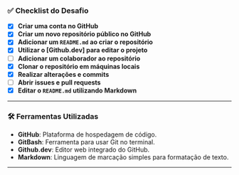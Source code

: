 ### ✅ Checklist do Desafio

- [x] **Criar uma conta no GitHub**
- [x] **Criar um novo repositório público no GitHub**
- [x] **Adicionar um `README.md` ao criar o repositório**
- [x] **Utilizar o [Github.dev] para editar o projeto**
- [ ] **Adicionar um colaborador ao repositório**
- [x] **Clonar o repositório em máquinas locais**
- [x] **Realizar alterações e commits**
- [ ] **Abrir issues e pull requests**
- [x] **Editar o `README.md` utilizando Markdown**

---

### 🛠️ Ferramentas Utilizadas

- **GitHub**: Plataforma de hospedagem de código.
- **GitBash**: Ferramenta para usar Git no terminal.
- **Github.dev**: Editor web integrado do GitHub.
- **Markdown**: Linguagem de marcação simples para formatação de texto.

---
